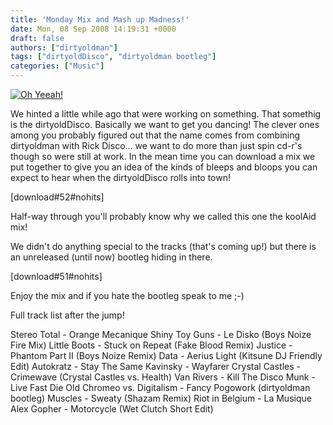 ```yaml
---
title: 'Monday Mix and Mash up Madness!'
date: Mon, 08 Sep 2008 14:19:31 +0000
draft: false
authors: ["dirtyoldman"]
tags: ["dirtyoldDisco", "dirtyoldman bootleg"]
categories: ["Music"]
---
```


[![Oh Yeeah!](/wp-content/uploads/2008/09/kool-aidman.jpg "kool-aidman")](/wp-content/uploads/2008/09/kool-aidman.jpg)

We hinted a little while ago that were working on something. That somethig is the dirtyoldDisco. Basically we want to get you dancing! The clever ones among you probably figured out that the name comes from combining dirtyoldman with Rick Disco... we want to do more than just spin cd-r's though so were still at work. In the mean time you can download a mix we put together to give you an idea of the kinds of bleeps and bloops you can expect to hear when the dirtyoldDisco rolls into town!

\[download#52#nohits\]

Half-way through you'll probably know why we called this one the koolAid mix!

We didn't do anything special to the tracks (that's coming up!) but there is an unreleased (until now) bootleg hiding in there.

\[download#51#nohits\]

Enjoy the mix and if you hate the bootleg speak to me ;-)

Full track list after the jump!

Stereo Total - Orange Mecanique Shiny Toy Guns - Le Disko (Boys Noize Fire Mix) Little Boots - Stuck on Repeat (Fake Blood Remix) Justice - Phantom Part II (Boys Noize Remix) Data - Aerius Light (Kitsune DJ Friendly Edit) Autokratz - Stay The Same Kavinsky - Wayfarer Crystal Castles - Crimewave (Crystal Castles vs. Health) Van Rivers - Kill The Disco Munk - Live Fast Die Old Chromeo vs. Digitalism - Fancy Pogowork (dirtyoldman bootleg) Muscles - Sweaty (Shazam Remix) Riot in Belgium - La Musique Alex Gopher - Motorcycle (Wet Clutch Short Edit)